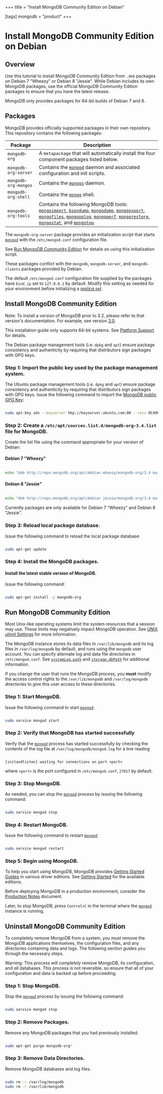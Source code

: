 +++
title = "Install MongoDB Community Edition on Debian"

[tags]
mongodb = "product"
+++
# Install MongoDB Community Edition on Debian


## Overview

Use this tutorial to install MongoDB Community Edition from ``.deb`` packages on
Debian 7 "Wheezy" or Debian 8 "Jessie". While Debian includes its own
MongoDB packages, use the official MongoDB Community Edition packages to
ensure that you have the latest release.

MongoDB only provides packages for 64-bit builds of Debian 7 and 8.


## Packages

MongoDB provides officially supported packages in their own repository. This
repository contains the following packages:

| Package | Description
| ------- | -----------
| ``mongodb-org``        | A ``metapackage`` that will automatically install the four component packages listed below.
| ``mongodb-org-server`` | Contains the [``mongod``](#bin.mongod) daemon and associated configuration and init scripts.
| ``mongodb-org-mongos`` | Contains the [``mongos``](#bin.mongos) daemon.
| ``mongodb-org-shell``  | Contains the [``mongo``](#bin.mongo) shell.
| ``mongodb-org-tools``  | Contains the following MongoDB tools: [``mongoimport``](#bin.mongoimport), [``bsondump``](#bin.bsondump), [``mongodump``](#bin.mongodump), [``mongoexport``](#bin.mongoexport), [``mongofiles``](#bin.mongofiles), [``mongooplog``](#bin.mongooplog), [``mongoperf``](#bin.mongoperf), [``mongorestore``](#bin.mongorestore), [``mongostat``](#bin.mongostat), and [``mongotop``](#bin.mongotop).

The ``mongodb-org-server`` package provides an initialization script
that starts [``mongod``](#bin.mongod) with the ``/etc/mongod.conf``
configuration file.

See [Run MongoDB Community Edition](#run-mongodb-community-edition) for details on using this
initialization script.

These packages conflict with the  ``mongodb``, ``mongodb-server``, and
``mongodb-clients`` packages provided by Debian.

The default ``/etc/mongod.conf`` configuration file supplied by the
packages have ``bind_ip`` set to ``127.0.0.1`` by default. Modify
this setting as needed for your environment before initializing a
[*replica set*](#term-replica-set).


## Install MongoDB Community Edition

Note: To install a version of MongoDB prior to 3.2, please refer to that version's documentation. For example, see version [3.0](https://docs.mongodb.com/v3.0/tutorial/install-mongodb-on-debian/).

This installation guide only supports 64-bit systems. See [Platform Support](#compatibility-platform-support) for details.

The Debian package management tools (i.e. ``dpkg`` and ``apt``) ensure
package consistency and authenticity by requiring that distributors
sign packages with GPG keys.


### Step 1: Import the public key used by the package management system.

The Ubuntu package management tools (i.e. ``dpkg`` and ``apt``) ensure
package consistency and authenticity by requiring that distributors
sign packages with GPG keys. Issue the following command to import the
[MongoDB public GPG Key](https://www.mongodb.org/static/pgp/server-3.4.asc):

```sh

sudo apt-key adv --keyserver hkp://keyserver.ubuntu.com:80 --recv 0C49F3730359A14518585931BC711F9BA15703C6

```


### Step 2: Create a ``/etc/apt/sources.list.d/mongodb-org-3.4.list`` file for MongoDB.

Create the list file using the command appropriate for your version
of Debian:

#### Debian 7 "Wheezy"
```sh

echo "deb http://repo.mongodb.org/apt/debian wheezy/mongodb-org/3.4 main" | sudo tee /etc/apt/sources.list.d/mongodb-org-3.4.list

```

#### Debian 8 "Jessie"
```sh

echo "deb http://repo.mongodb.org/apt/debian jessie/mongodb-org/3.4 main" | sudo tee /etc/apt/sources.list.d/mongodb-org-3.4.list

```

Currently packages are only available for Debian 7 "Wheezy" and Debian 8 "Jessie".


### Step 3: Reload local package database.

Issue the following command to reload the local package database:

```sh

sudo apt-get update

```


### Step 4: Install the MongoDB packages.


#### Install the latest stable version of MongoDB.

Issue the following command:

```sh

sudo apt-get install -y mongodb-org

```


## Run MongoDB Community Edition

Most Unix-like operating systems limit the system resources that a
session may use. These limits may negatively impact MongoDB operation.
See [UNIX ulimit Settings](#) for more information.

The MongoDB instance stores its data files in ``/var/lib/mongodb``
and its log files in ``/var/log/mongodb`` by default,
and runs using the ``mongodb``
user account. You can specify alternate log and data file
directories in ``/etc/mongod.conf``. See [``systemLog.path``](#systemLog.path)
and [``storage.dbPath``](#storage.dbPath) for additional information.

If you change the user that runs the MongoDB process, you
**must** modify the access control rights to the ``/var/lib/mongodb`` and
``/var/log/mongodb`` directories to give this user access to these
directories.


### Step 1: Start MongoDB.

Issue the following command to start [``mongod``](#bin.mongod):

```sh

sudo service mongod start

```


### Step 2: Verify that MongoDB has started successfully

Verify that the [``mongod``](#bin.mongod) process has started successfully by
checking the contents of the log file at
``/var/log/mongodb/mongod.log``
for a line reading

```

[initandlisten] waiting for connections on port <port>

```

where ``<port>`` is the port configured in ``/etc/mongod.conf``, ``27017`` by default.


### Step 3: Stop MongoDB.

As needed, you can stop the [``mongod``](#bin.mongod) process by issuing the
following command:

```sh

sudo service mongod stop

```


### Step 4: Restart MongoDB.

Issue the following command to restart [``mongod``](#bin.mongod):

```sh

sudo service mongod restart

```


### Step 5: Begin using MongoDB.

To help you start using MongoDB, MongoDB provides [Getting
Started Guides](#getting-started) in various driver editions. See
[Getting Started](#getting-started) for the available editions.

Before deploying MongoDB in a production environment, consider the
[Production Notes](#) document.

Later, to stop MongoDB, press ``Control+C`` in the terminal where the
[``mongod``](#bin.mongod) instance is running.


## Uninstall MongoDB Community Edition

To completely remove MongoDB from a system, you must remove the MongoDB
applications themselves, the configuration files, and any directories containing
data and logs. The following section guides you through the necessary steps.

Warning: This process will *completely* remove MongoDB, its configuration, and *all* databases. This process is not reversible, so ensure that all of your configuration and data is backed up before proceeding.


### Step 1: Stop MongoDB.

Stop the [``mongod``](#bin.mongod) process by issuing the following command:

```sh

sudo service mongod stop

```


### Step 2: Remove Packages.

Remove any MongoDB packages that you had previously installed.

```sh

sudo apt-get purge mongodb-org*

```


### Step 3: Remove Data Directories.

Remove MongoDB databases and log files.

```sh

sudo rm -r /var/log/mongodb
sudo rm -r /var/lib/mongodb

```

